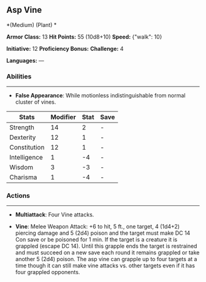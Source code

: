 ## Asp Vine
*(Medium) (Plant) *

**Armor Class:** 13
**Hit Points:** 55 (10d8+10)
**Speed:** {"walk": 10}

**Initiative:** 12
**Proficiency Bonus:**
**Challenge:** 4

**Languages:** —

### Abilities
 --- 
- **False Appearance**: While motionless indistinguishable from normal cluster of vines.



| Stats | Modifier | Stat | Save
| ---- | ---- | ---- | ---- |
| Strength | 14 | 2 | - |
| Dexterity | 12 | 1 | - |
| Constitution | 12 | 1 | - |
| Intelligence | 1 | -4 | - |
| Wisdom | 3 | -3 | - |
| Charisma | 1 | -4 | - |

### Actions
 --- 
- **Multiattack**: Four Vine attacks.

- **Vine**: Melee Weapon Attack: +6 to hit, 5 ft., one target, 4 (1d4+2) piercing damage and 5 (2d4) poison and the target must make DC 14 Con save or be poisoned for 1 min. If the target is a creature it is grappled (escape DC 14). Until this grapple ends the target is restrained and must succeed on a new save each round it remains grappled or take another 5 (2d4) poison. The asp vine can grapple up to four targets at a time though it can still make vine attacks vs. other targets even if it has four grappled opponents.


